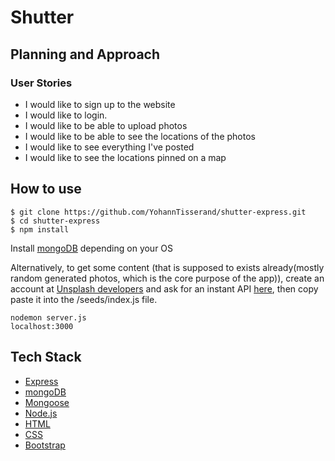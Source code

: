 <h1>Shutter</h1>

## Planning and Approach
### User Stories


- I would like to sign up to the website
- I would like to login.
- I would like to be able to upload photos
- I would like to be able to see the locations of the photos
- I would like to see everything I've posted 
- I would like to see the locations pinned on a map

## How to use

```
$ git clone https://github.com/YohannTisserand/shutter-express.git
$ cd shutter-express
$ npm install
```
Install <a href="https://docs.mongodb.com/manual/tutorial/install-mongodb-on-os-x/">mongoDB</a> depending on your OS

Alternatively, to get some content (that is supposed to exists already(mostly random generated photos, which is the core purpose of the app)), create an account at <a href="https://unsplash.com/developers">Unsplash developers</a> and ask for an instant API <a href="https://unsplash.com/oauth/applications">here</a>, then copy paste it into the /seeds/index.js file.

```
nodemon server.js
localhost:3000
```

## Tech Stack

- <a href="https://expressjs.com/">Express</a>
- <a href="https://www.mongodb.com/">mongoDB</a>
- <a href="https://mongoosejs.com/">Mongoose</a>
- <a href="https://nodejs.org/en/">Node.js</a>
- <a href="https://en.wikipedia.org/wiki/HTML5">HTML</a>
- <a href="https://en.wikipedia.org/wiki/CSS">CSS</a>
- <a href="https://getbootstrap.com/">Bootstrap</a>
